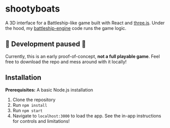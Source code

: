 # shootyboats
A 3D interface for a Battleship-like game built with React and [three.js](https://threejs.org/). Under the hood, my [battleship-engine](https://github.com/itspladd/battleship-engine) code runs the game logic.

## 🚧 Development paused 🚧

Currently, this is an early proof-of-concept, **not a full playable game**. Feel free to download the repo and mess around with it locally!

## Installation

**Prerequisites:** A basic Node.js installation

1. Clone the repository
2. Run `npm install`
3. Run `npm start`
4. Navigate to `localhost:3000` to load the app. See the in-app instructions for controls and limitations!
